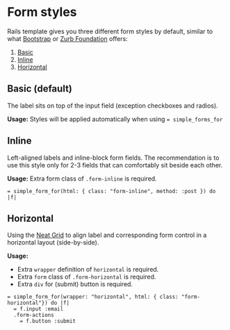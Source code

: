 # Form styles

Rails template gives you three different form styles by default, similar to what [Bootstrap](http://getbootstrap.com/css/#forms) or [Zurb Foundation](http://foundation.zurb.com/docs/components/forms.html) offers:

1. [Basic](#basicdefault)
2. [Inline](#inline)
3. [Horizontal](#horizontal)

## Basic (default)

The label sits on top of the input field (exception checkboxes and radios).

**Usage:** Styles will be applied automatically when using `= simple_forms_for`

## Inline

Left-aligned labels and inline-block form fields. The recommendation is to use this style only for 2-3 fields that can comfortably sit beside each other.

**Usage:** Extra form class of `.form-inline` is required.

```haml
= simple_form_for(html: { class: "form-inline", method: :post }) do |f|
```

## Horizontal

Using the [Neat Grid](http://neat.bourbon.io/) to align label and corresponding form control in a horizontal layout (side-by-side).

**Usage:**

* Extra `wrapper` definition of `horizontal` is required.
* Extra `form` class of `.form-horizontal` is required.
* Extra `div` for (submit) button is required.

```haml
= simple_form_for(wrapper: "horizontal", html: { class: "form-horizontal"}) do |f|
  = f.input :email
  .form-actions
    = f.button :submit
```
